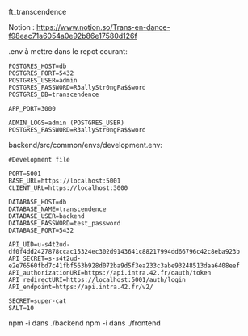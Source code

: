 ft_transcendence

Notion :
https://www.notion.so/Trans-en-dance-f98eac71a6054a0e92b86e17580d126f

.env à mettre dans le repot courant:
```
POSTGRES_HOST=db
POSTGRES_PORT=5432
POSTGRES_USER=admin
POSTGRES_PASSWORD=R3allyStr0ngPa$$word
POSTGRES_DB=transcendence

APP_PORT=3000

ADMIN_LOGS=admin (POSTGRES_USER)
POSTGRES_PASSWORD=R3allyStr0ngPa$$word
```

backend/src/common/envs/development.env:
```
#Development file

PORT=5001
BASE_URL=https://localhost:5001
CLIENT_URL=https://localhost:3000

DATABASE_HOST=db
DATABASE_NAME=transcendence
DATABASE_USER=backend
DATABASE_PASSWORD=test_password
DATABASE_PORT=5432

API_UID=u-s4t2ud-df0f4dd2427878ccac15324ec302d9143641c88217994dd66796c42c8eba923b
API_SECRET=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
API_authorizationURI=https://api.intra.42.fr/oauth/token
API_redirectURI=https://localhost:5001/auth/login
API_endpoint=https://api.intra.42.fr/v2/

SECRET=super-cat
SALT=10
```

npm -i dans ./backend
npm -i dans ./frontend
